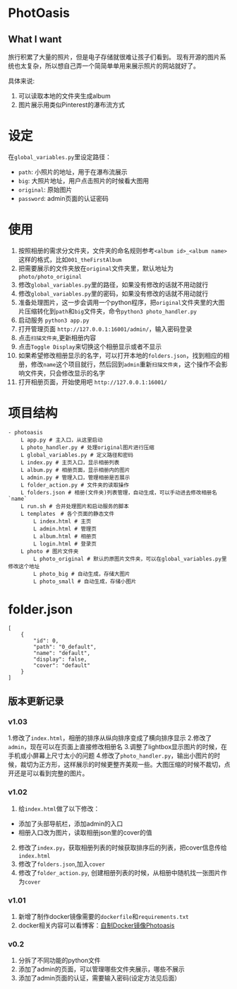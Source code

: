 # PhotOasis

## What I want
旅行积累了大量的照片，但是电子存储就很难让孩子们看到。
现有开源的图片系统也太复杂，所以想自己弄一个简简单单用来展示照片的网站就好了。

具体来说:
1. 可以读取本地的文件夹生成album
2. 图片展示用类似Pinterest的瀑布流方式

# 设定

在`global_variables.py`里设定路径：
- `path`: 小照片的地址，用于在瀑布流展示
- `big`: 大照片地址，用户点击照片的时候看大图用
- `original`: 原始图片
- `password`: admin页面的认证密码

# 使用

1. 按照相册的需求分文件夹，文件夹的命名规则参考`<album id>_<album name>`这样的格式，比如`001_theFirstAlbum`
2. 把需要展示的文件夹放在`original`文件夹里，默认地址为`photo/photo_original`
3. 修改`global_variables.py`里的路径，如果没有修改的话就不用动就行
4. 修改`global_variables.py`里的密码，如果没有修改的话就不用动就行
5. 准备处理图片，这一步会调用一个python程序，把`original`文件夹里的大图片压缩转化到`path`和`big`文件夹，命令`python3 photo_handler.py`
6. 启动服务 `python3 app.py`
7. 打开管理页面 `http://127.0.0.1:16001/admin/`，输入密码登录
8. 点击`扫描文件夹`,更新相册内容
9. 点击`Toggle Display`来切换这个相册显示或者不显示
10. 如果希望修改相册显示的名字，可以打开本地的`folders.json`，找到相应的相册，修改`name`这个项目就行，然后回到`admin`重新`扫描文件夹`，这个操作不会影响文件夹，只会修改显示的名字
11. 打开相册页面，开始使用吧 `http://127.0.0.1:16001/`


# 项目结构
```
- photoasis
    L app.py # 主入口，从这里启动
    L photo_handler.py # 处理original图片进行压缩
    L global_variables.py # 定义路径和密码
    L index.py # 主页入口，显示相册列表
    L album.py # 相册页面，显示相册内的图片
    L admin.py # 管理入口，管理相册是否展示
    L folder_action.py # 文件夹的读取操作
    L folders.json # 相册(文件夹)列表管理，自动生成，可以手动进去修改相册名 `name`
    L run.sh # 合并处理图片和启动服务的脚本
    L templates　# 各个页面的静态文件
        L index.html # 主页
        L admin.html # 管理页
        L album.html # 相册页
        L login.html # 登录页
    L photo # 图片文件夹
        L photo_original # 默认的原图片文件夹，可以在global_variables.py里修改这个地址
        L photo_big # 自动生成，存储大图片
        L photo_small # 自动生成，存储小图片
```
# folder.json

```
[
    {
        "id": 0, 
        "path": "0_default",
        "name": "default",
        "display": false,
        "cover": "default"
    }
]
```

## 版本更新记录

### v1.03
1.修改了`index.html`，相册的排序从纵向排序变成了横向排序显示
2.修改了`admin`，现在可以在页面上直接修改相册名
3.调整了lightbox显示图片的时候，在手机或小屏幕上尺寸太小的问题
4.修改了`photo_handler.py`，输出小图片的时候，裁切为正方形，这样展示的时候更整齐美观一些。大图压缩的时候不裁切，点开还是可以看到完整的图片。

### v1.02

1. 给`index.html`做了以下修改：
- 添加了头部导航栏，添加admin的入口
- 相册入口改为图片，读取相册json里的cover的值

2. 修改了`index.py`，获取相册列表的时候获取排序后的列表，把cover信息传给`index.html`
3. 修改了`folders.json`,加入`cover`
4. 修改了`folder_action.py`, 创建相册列表的时候，从相册中随机找一张图片作为`cover`

### v1.01
1. 新增了制作docker镜像需要的`dockerfile`和`requirements.txt`
2. docker相关内容可以看博客：[自制Docker镜像Photoasis](https://blog.yakumo2.uk/2024/03/29/2024/20240329_DockerPhotoasis/)

### v0.2

1. 分拆了不同功能的python文件
2. 添加了admin的页面，可以管理哪些文件夹展示，哪些不展示
3. 添加了admin页面的认证，需要输入密码(设定方法见后面）